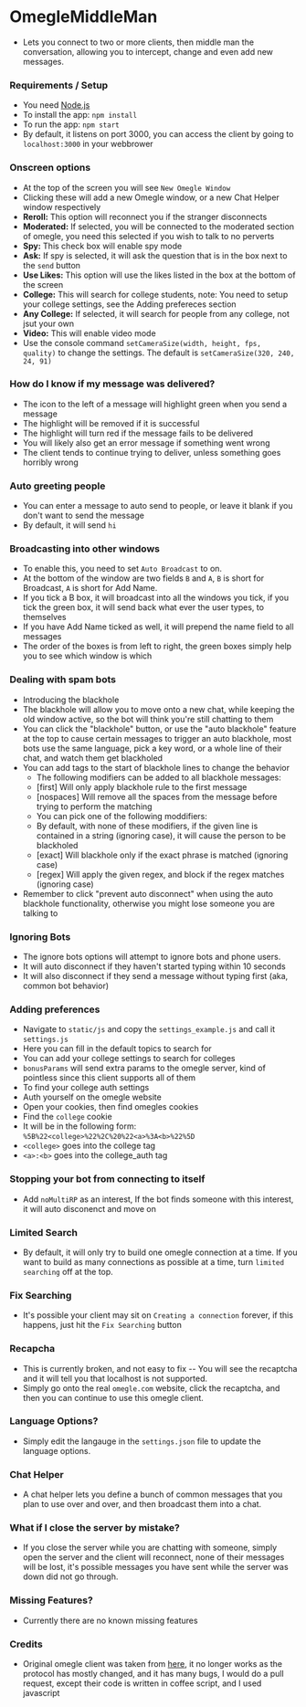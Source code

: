 # OmegleMiddleMan

-   Lets you connect to two or more clients, then middle man the conversation, allowing you to intercept, change and even add new messages.

### Requirements / Setup

-   You need [Node.js](http://nodejs.org/)
-   To install the app: `npm install`
-   To run the app: `npm start`
-   By default, it listens on port 3000, you can access the client by going to `localhost:3000` in your webbrower

### Onscreen options

-   At the top of the screen you will see `New Omegle Window`
-   Clicking these will add a new Omegle window, or a new Chat Helper window respectively
-   **Reroll:** This option will reconnect you if the stranger disconnects
-   **Moderated:** If selected, you will be connected to the moderated section of omegle, you need this selected if you wish to talk to no perverts
-   **Spy:** This check box will enable spy mode
-   **Ask:** If spy is selected, it will ask the question that is in the box next to the `send` button
-   **Use Likes:** This option will use the likes listed in the box at the bottom of the screen
-   **College:** This will search for college students, note: You need to setup your college settings, see the Adding prefereces section
-   **Any College:** If selected, it will search for people from any college, not jsut your own
-   **Video:** This will enable video mode
-   Use the console command `setCameraSize(width, height, fps, quality)` to change the settings. The default is `setCameraSize(320, 240, 24, 91)`

### How do I know if my message was delivered?

-   The icon to the left of a message will highlight green when you send a message
-   The highlight will be removed if it is successful
-   The highlight will turn red if the message fails to be delivered
-   You will likely also get an error message if something went wrong
-   The client tends to continue trying to deliver, unless something goes horribly wrong

### Auto greeting people

-   You can enter a message to auto send to people, or leave it blank if you don't want to send the message
-   By default, it will send `hi`

### Broadcasting into other windows

-   To enable this, you need to set `Auto Broadcast` to on.
-   At the bottom of the window are two fields `B` and `A`, `B` is short for Broadcast, `A` is short for Add Name.
-   If you tick a B box, it will broadcast into all the windows you tick, if you tick the green box, it will send back what ever the user types, to themselves
-   If you have Add Name ticked as well, it will prepend the name field to all messages
-   The order of the boxes is from left to right, the green boxes simply help you to see which window is which

### Dealing with spam bots

-   Introducing the blackhole
-   The blackhole will allow you to move onto a new chat, while keeping the old window active, so the bot will think you're still chatting to them
-   You can click the "blackhole" button, or use the "auto blackhole" feature at the top to cause certain messages to trigger an auto blackhole, most bots use the same language, pick a key word, or a whole line of their chat, and watch them get blackholed
-   You can add tags to the start of blackhole lines to change the behavior
    -   The following modifiers can be added to all blackhole messages:
    -   [first] Will only apply blackhole rule to the first message
    -   [nospaces] Will remove all the spaces from the message before trying to perform the matching
    -   You can pick one of the following moddifiers:
    -   By default, with none of these modifiers, if the given line is contained in a string (ignoring case), it will cause the person to be blackholed
    -   [exact] Will blackhole only if the exact phrase is matched (ignoring case)
    -   [regex] Will apply the given regex, and block if the regex matches (ignoring case)
-   Remember to click "prevent auto disconnect" when using the auto blackhole functionality, otherwise you might lose someone you are talking to

### Ignoring Bots

-   The ignore bots options will attempt to ignore bots and phone users.
-   It will auto disconnect if they haven't started typing within 10 seconds
-   It will also disconnect if they send a message without typing first (aka, common bot behavior)

### Adding preferences

-   Navigate to `static/js` and copy the `settings_example.js` and call it `settings.js`
-   Here you can fill in the default topics to search for
-   You can add your college settings to search for colleges
-   `bonusParams` will send extra params to the omegle server, kind of pointless since this client supports all of them
-   To find your college auth settings
-   Auth yourself on the omegle website
-   Open your cookies, then find omegles cookies
-   Find the `college` cookie
-   It will be in the following form: `%5B%22<college>%22%2C%20%22<a>%3A<b>%22%5D`
-   `<college>` goes into the college tag
-   `<a>:<b>` goes into the college_auth tag

### Stopping your bot from connecting to itself

-   Add `noMultiRP` as an interest, If the bot finds someone with this interest, it will auto disconenct and move on

### Limited Search

-   By default, it will only try to build one omegle connection at a time. If you want to build as many connections as possible at a time, turn `limited searching` off at the top.

### Fix Searching

-   It's possible your client may sit on `Creating a connection` forever, if this happens, just hit the `Fix Searching` button

### Recapcha

-   This is currently broken, and not easy to fix -- You will see the recaptcha and it will tell you that localhost is not supported.
-   Simply go onto the real `omegle.com` website, click the recaptcha, and then you can continue to use this omegle client.

### Language Options?

-   Simply edit the langauge in the `settings.json` file to update the language options.

### Chat Helper

-   A chat helper lets you define a bunch of common messages that you plan to use over and over, and then broadcast them into a chat.

### What if I close the server by mistake?

-   If you close the server while you are chatting with someone, simply open the server and the client will reconnect, none of their messages will be lost, it's possible messages you have sent while the server was down did not go through.

### Missing Features?

-   Currently there are no known missing features

### Credits

-   Original omegle client was taken from [here](https://github.com/CRogers/omegle), it no longer works as the protocol has mostly changed, and it has many bugs, I would do a pull request, except their code is written in coffee script, and I used javascript

